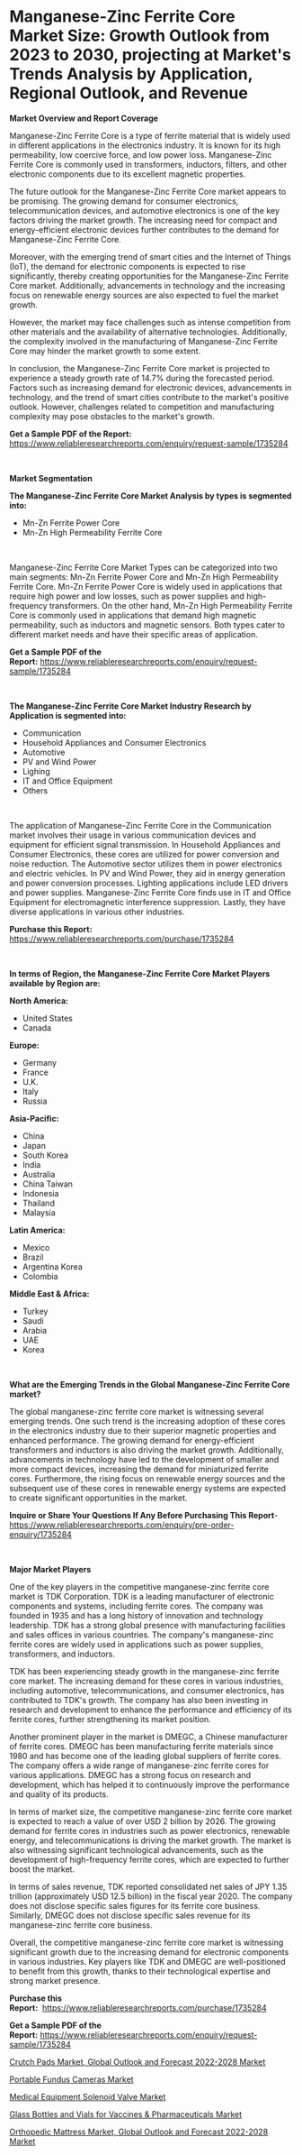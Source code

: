 <p><h1>Manganese-Zinc Ferrite Core Market Size: Growth Outlook from 2023 to 2030, projecting at Market's Trends Analysis by Application, Regional Outlook, and Revenue</h1></p><p><strong>Market Overview and Report Coverage</strong></p>
<p><p>Manganese-Zinc Ferrite Core is a type of ferrite material that is widely used in different applications in the electronics industry. It is known for its high permeability, low coercive force, and low power loss. Manganese-Zinc Ferrite Core is commonly used in transformers, inductors, filters, and other electronic components due to its excellent magnetic properties.</p><p>The future outlook for the Manganese-Zinc Ferrite Core market appears to be promising. The growing demand for consumer electronics, telecommunication devices, and automotive electronics is one of the key factors driving the market growth. The increasing need for compact and energy-efficient electronic devices further contributes to the demand for Manganese-Zinc Ferrite Core.</p><p>Moreover, with the emerging trend of smart cities and the Internet of Things (IoT), the demand for electronic components is expected to rise significantly, thereby creating opportunities for the Manganese-Zinc Ferrite Core market. Additionally, advancements in technology and the increasing focus on renewable energy sources are also expected to fuel the market growth.</p><p>However, the market may face challenges such as intense competition from other materials and the availability of alternative technologies. Additionally, the complexity involved in the manufacturing of Manganese-Zinc Ferrite Core may hinder the market growth to some extent.</p><p>In conclusion, the Manganese-Zinc Ferrite Core market is projected to experience a steady growth rate of 14.7% during the forecasted period. Factors such as increasing demand for electronic devices, advancements in technology, and the trend of smart cities contribute to the market's positive outlook. However, challenges related to competition and manufacturing complexity may pose obstacles to the market's growth.</p></p>
<p><strong>Get a Sample PDF of the Report:</strong> <a href="https://www.reliableresearchreports.com/enquiry/request-sample/1735284">https://www.reliableresearchreports.com/enquiry/request-sample/1735284</a></p>
<p>&nbsp;</p>
<p><strong>Market Segmentation</strong></p>
<p><strong>The Manganese-Zinc Ferrite Core Market Analysis by types is segmented into:</strong></p>
<p><ul><li>Mn-Zn Ferrite Power Core</li><li>Mn-Zn High Permeability Ferrite Core</li></ul></p>
<p>&nbsp;</p>
<p><p>Manganese-Zinc Ferrite Core Market Types can be categorized into two main segments: Mn-Zn Ferrite Power Core and Mn-Zn High Permeability Ferrite Core. Mn-Zn Ferrite Power Core is widely used in applications that require high power and low losses, such as power supplies and high-frequency transformers. On the other hand, Mn-Zn High Permeability Ferrite Core is commonly used in applications that demand high magnetic permeability, such as inductors and magnetic sensors. Both types cater to different market needs and have their specific areas of application.</p></p>
<p><strong>Get a Sample PDF of the Report:</strong>&nbsp;<a href="https://www.reliableresearchreports.com/enquiry/request-sample/1735284">https://www.reliableresearchreports.com/enquiry/request-sample/1735284</a></p>
<p>&nbsp;</p>
<p><strong>The Manganese-Zinc Ferrite Core Market Industry Research by Application is segmented into:</strong></p>
<p><ul><li>Communication</li><li>Household Appliances and Consumer Electronics</li><li>Automotive</li><li>PV and Wind Power</li><li>Lighing</li><li>IT and Office Equipment</li><li>Others</li></ul></p>
<p>&nbsp;</p>
<p><p>The application of Manganese-Zinc Ferrite Core in the Communication market involves their usage in various communication devices and equipment for efficient signal transmission. In Household Appliances and Consumer Electronics, these cores are utilized for power conversion and noise reduction. The Automotive sector utilizes them in power electronics and electric vehicles. In PV and Wind Power, they aid in energy generation and power conversion processes. Lighting applications include LED drivers and power supplies. Manganese-Zinc Ferrite Core finds use in IT and Office Equipment for electromagnetic interference suppression. Lastly, they have diverse applications in various other industries.</p></p>
<p><strong>Purchase this Report:</strong>&nbsp; <a href="https://www.reliableresearchreports.com/purchase/1735284">https://www.reliableresearchreports.com/purchase/1735284</a></p>
<p>&nbsp;</p>
<p><strong>In terms of Region, the Manganese-Zinc Ferrite Core Market Players available by Region are:</strong></p>
<p>
    <p> <strong> North America: </strong>
        <ul>
            <li>United States</li>
            <li>Canada</li>
        </ul>
        </p> 
    <p> <strong> Europe: </strong>
        <ul>
            <li>Germany</li>
            <li>France</li>
            <li>U.K.</li>
            <li>Italy</li>
            <li>Russia</li>
        </ul>
        </p> 
    <p> <strong> Asia-Pacific: </strong>
        <ul>
            <li>China</li>
            <li>Japan</li>
            <li>South Korea</li>
            <li>India</li>
            <li>Australia</li>
            <li>China Taiwan</li>
            <li>Indonesia</li>
            <li>Thailand</li>
            <li>Malaysia</li>
        </ul>
        </p> 
    <p> <strong> Latin America: </strong>
        <ul>
            <li>Mexico</li>
            <li>Brazil</li>
            <li>Argentina Korea</li>
            <li>Colombia</li>
        </ul>
        </p> 
    <p> <strong> Middle East & Africa: </strong>
        <ul>
            <li>Turkey</li>
            <li>Saudi</li>
            <li>Arabia</li>
            <li>UAE</li>
            <li>Korea</li>
        </ul>
    </p>
    </p>
<p>&nbsp;</p>
<p><strong>What are the Emerging Trends in the Global Manganese-Zinc Ferrite Core market?</strong></p>
<p><p>The global manganese-zinc ferrite core market is witnessing several emerging trends. One such trend is the increasing adoption of these cores in the electronics industry due to their superior magnetic properties and enhanced performance. The growing demand for energy-efficient transformers and inductors is also driving the market growth. Additionally, advancements in technology have led to the development of smaller and more compact devices, increasing the demand for miniaturized ferrite cores. Furthermore, the rising focus on renewable energy sources and the subsequent use of these cores in renewable energy systems are expected to create significant opportunities in the market.</p></p>
<p><strong>Inquire or Share Your Questions If Any Before Purchasing This Report</strong>- <a href="https://www.reliableresearchreports.com/enquiry/pre-order-enquiry/1735284">https://www.reliableresearchreports.com/enquiry/pre-order-enquiry/1735284</a></p>
<p>&nbsp;</p>
<p><strong>Major Market Players</strong></p>
<p><p>One of the key players in the competitive manganese-zinc ferrite core market is TDK Corporation. TDK is a leading manufacturer of electronic components and systems, including ferrite cores. The company was founded in 1935 and has a long history of innovation and technology leadership. TDK has a strong global presence with manufacturing facilities and sales offices in various countries. The company's manganese-zinc ferrite cores are widely used in applications such as power supplies, transformers, and inductors.</p><p>TDK has been experiencing steady growth in the manganese-zinc ferrite core market. The increasing demand for these cores in various industries, including automotive, telecommunications, and consumer electronics, has contributed to TDK's growth. The company has also been investing in research and development to enhance the performance and efficiency of its ferrite cores, further strengthening its market position.</p><p>Another prominent player in the market is DMEGC, a Chinese manufacturer of ferrite cores. DMEGC has been manufacturing ferrite materials since 1980 and has become one of the leading global suppliers of ferrite cores. The company offers a wide range of manganese-zinc ferrite cores for various applications. DMEGC has a strong focus on research and development, which has helped it to continuously improve the performance and quality of its products.</p><p>In terms of market size, the competitive manganese-zinc ferrite core market is expected to reach a value of over USD 2 billion by 2026. The growing demand for ferrite cores in industries such as power electronics, renewable energy, and telecommunications is driving the market growth. The market is also witnessing significant technological advancements, such as the development of high-frequency ferrite cores, which are expected to further boost the market.</p><p>In terms of sales revenue, TDK reported consolidated net sales of JPY 1.35 trillion (approximately USD 12.5 billion) in the fiscal year 2020. The company does not disclose specific sales figures for its ferrite core business. Similarly, DMEGC does not disclose specific sales revenue for its manganese-zinc ferrite core business.</p><p>Overall, the competitive manganese-zinc ferrite core market is witnessing significant growth due to the increasing demand for electronic components in various industries. Key players like TDK and DMEGC are well-positioned to benefit from this growth, thanks to their technological expertise and strong market presence.</p></p>
<p><strong>Purchase this Report:</strong>&nbsp;&nbsp;<a href="https://www.reliableresearchreports.com/purchase/1735284">https://www.reliableresearchreports.com/purchase/1735284</a></p>
<p></p>
<p><strong>Get a Sample PDF of the Report:</strong>&nbsp;<a href="https://www.reliableresearchreports.com/enquiry/request-sample/1735284">https://www.reliableresearchreports.com/enquiry/request-sample/1735284</a></p>
<p><p><a href="https://medium.com/@wall.see.write/crutch-pads-market-global-outlook-and-forecast-2022-2028-market-outlook-industry-overview-and-ebd8c2283f01">Crutch Pads Market, Global Outlook and Forecast 2022-2028 Market</a></p><p><a href="https://www.linkedin.com/pulse/portable-fundus-cameras-market-size-share-global-analysis/">Portable Fundus Cameras Market</a></p><p><a href="https://www.linkedin.com/pulse/medical-equipment-solenoid-valve-market-challenges-opportunities/">Medical Equipment Solenoid Valve Market</a></p><p><a href="https://www.linkedin.com/pulse/glass-bottles-vials-vaccines-amp-pharmaceuticals-market-research/">Glass Bottles and Vials for Vaccines & Pharmaceuticals Market</a></p><p><a href="https://medium.com/@draft.web.back/orthopedic-mattress-market-global-outlook-and-forecast-2022-2028-market-size-and-market-trends-5a84a7dd978e">Orthopedic Mattress Market, Global Outlook and Forecast 2022-2028 Market</a></p></p>